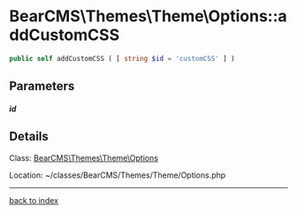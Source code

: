 # BearCMS\Themes\Theme\Options::addCustomCSS

```php
public self addCustomCSS ( [ string $id = 'customCSS' ] )
```

## Parameters

##### id

## Details

Class: [BearCMS\Themes\Theme\Options](bearcms.themes.theme.options.class.md)

Location: ~/classes/BearCMS/Themes/Theme/Options.php

---

[back to index](index.md)

